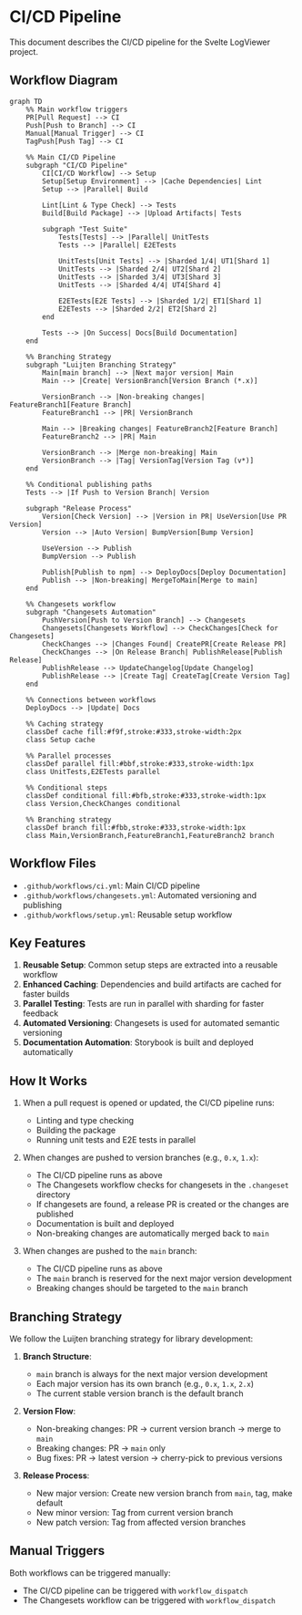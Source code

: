 # CI/CD Pipeline

This document describes the CI/CD pipeline for the Svelte LogViewer project.

## Workflow Diagram

```mermaid
graph TD
    %% Main workflow triggers
    PR[Pull Request] --> CI
    Push[Push to Branch] --> CI
    Manual[Manual Trigger] --> CI
    TagPush[Push Tag] --> CI

    %% Main CI/CD Pipeline
    subgraph "CI/CD Pipeline"
        CI[CI/CD Workflow] --> Setup
        Setup[Setup Environment] --> |Cache Dependencies| Lint
        Setup --> |Parallel| Build

        Lint[Lint & Type Check] --> Tests
        Build[Build Package] --> |Upload Artifacts| Tests

        subgraph "Test Suite"
            Tests[Tests] --> |Parallel| UnitTests
            Tests --> |Parallel| E2ETests

            UnitTests[Unit Tests] --> |Sharded 1/4| UT1[Shard 1]
            UnitTests --> |Sharded 2/4| UT2[Shard 2]
            UnitTests --> |Sharded 3/4| UT3[Shard 3]
            UnitTests --> |Sharded 4/4| UT4[Shard 4]

            E2ETests[E2E Tests] --> |Sharded 1/2| ET1[Shard 1]
            E2ETests --> |Sharded 2/2| ET2[Shard 2]
        end

        Tests --> |On Success| Docs[Build Documentation]
    end

    %% Branching Strategy
    subgraph "Luijten Branching Strategy"
        Main[main branch] --> |Next major version| Main
        Main --> |Create| VersionBranch[Version Branch (*.x)]

        VersionBranch --> |Non-breaking changes| FeatureBranch1[Feature Branch]
        FeatureBranch1 --> |PR| VersionBranch

        Main --> |Breaking changes| FeatureBranch2[Feature Branch]
        FeatureBranch2 --> |PR| Main

        VersionBranch --> |Merge non-breaking| Main
        VersionBranch --> |Tag| VersionTag[Version Tag (v*)]
    end

    %% Conditional publishing paths
    Tests --> |If Push to Version Branch| Version

    subgraph "Release Process"
        Version[Check Version] --> |Version in PR| UseVersion[Use PR Version]
        Version --> |Auto Version| BumpVersion[Bump Version]

        UseVersion --> Publish
        BumpVersion --> Publish

        Publish[Publish to npm] --> DeployDocs[Deploy Documentation]
        Publish --> |Non-breaking| MergeToMain[Merge to main]
    end

    %% Changesets workflow
    subgraph "Changesets Automation"
        PushVersion[Push to Version Branch] --> Changesets
        Changesets[Changesets Workflow] --> CheckChanges[Check for Changesets]
        CheckChanges --> |Changes Found| CreatePR[Create Release PR]
        CheckChanges --> |On Release Branch| PublishRelease[Publish Release]
        PublishRelease --> UpdateChangelog[Update Changelog]
        PublishRelease --> |Create Tag| CreateTag[Create Version Tag]
    end

    %% Connections between workflows
    DeployDocs --> |Update| Docs

    %% Caching strategy
    classDef cache fill:#f9f,stroke:#333,stroke-width:2px
    class Setup cache

    %% Parallel processes
    classDef parallel fill:#bbf,stroke:#333,stroke-width:1px
    class UnitTests,E2ETests parallel

    %% Conditional steps
    classDef conditional fill:#bfb,stroke:#333,stroke-width:1px
    class Version,CheckChanges conditional

    %% Branching strategy
    classDef branch fill:#fbb,stroke:#333,stroke-width:1px
    class Main,VersionBranch,FeatureBranch1,FeatureBranch2 branch
```

## Workflow Files

- `.github/workflows/ci.yml`: Main CI/CD pipeline
- `.github/workflows/changesets.yml`: Automated versioning and publishing
- `.github/workflows/setup.yml`: Reusable setup workflow

## Key Features

1. **Reusable Setup**: Common setup steps are extracted into a reusable workflow
2. **Enhanced Caching**: Dependencies and build artifacts are cached for faster builds
3. **Parallel Testing**: Tests are run in parallel with sharding for faster feedback
4. **Automated Versioning**: Changesets is used for automated semantic versioning
5. **Documentation Automation**: Storybook is built and deployed automatically

## How It Works

1. When a pull request is opened or updated, the CI/CD pipeline runs:

   - Linting and type checking
   - Building the package
   - Running unit tests and E2E tests in parallel

2. When changes are pushed to version branches (e.g., `0.x`, `1.x`):

   - The CI/CD pipeline runs as above
   - The Changesets workflow checks for changesets in the `.changeset` directory
   - If changesets are found, a release PR is created or the changes are published
   - Documentation is built and deployed
   - Non-breaking changes are automatically merged back to `main`

3. When changes are pushed to the `main` branch:
   - The CI/CD pipeline runs as above
   - The `main` branch is reserved for the next major version development
   - Breaking changes should be targeted to the `main` branch

## Branching Strategy

We follow the Luijten branching strategy for library development:

1. **Branch Structure**:

   - `main` branch is always for the next major version development
   - Each major version has its own branch (e.g., `0.x`, `1.x`, `2.x`)
   - The current stable version branch is the default branch

2. **Version Flow**:

   - Non-breaking changes: PR → current version branch → merge to `main`
   - Breaking changes: PR → `main` only
   - Bug fixes: PR → latest version → cherry-pick to previous versions

3. **Release Process**:
   - New major version: Create new version branch from `main`, tag, make default
   - New minor version: Tag from current version branch
   - New patch version: Tag from affected version branches

## Manual Triggers

Both workflows can be triggered manually:

- The CI/CD pipeline can be triggered with `workflow_dispatch`
- The Changesets workflow can be triggered with `workflow_dispatch`
